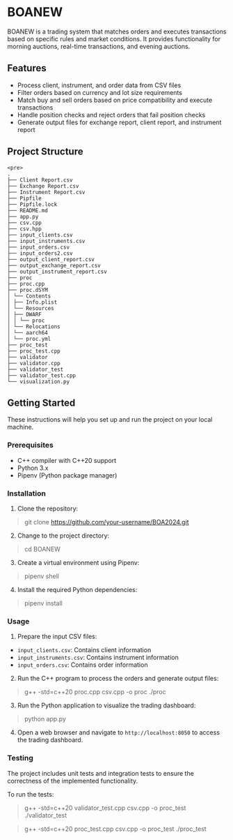 # BOANEW

BOANEW is a trading system that matches orders and executes transactions based on specific rules and market conditions. It provides functionality for morning auctions, real-time transactions, and evening auctions.

## Features

- Process client, instrument, and order data from CSV files
- Filter orders based on currency and lot size requirements
- Match buy and sell orders based on price compatibility and execute transactions
- Handle position checks and reject orders that fail position checks
- Generate output files for exchange report, client report, and instrument report

## Project Structure
```
<pre>
.
├── Client Report.csv
├── Exchange Report.csv
├── Instrument Report.csv
├── Pipfile
├── Pipfile.lock
├── README.md
├── app.py
├── csv.cpp
├── csv.hpp
├── input_clients.csv
├── input_instruments.csv
├── input_orders.csv
├── input_orders2.csv
├── output_client_report.csv
├── output_exchange_report.csv
├── output_instrument_report.csv
├── proc
├── proc.cpp
├── proc.dSYM
│ └── Contents
│ ├── Info.plist
│ └── Resources
│ ├── DWARF
│ │ └── proc
│ └── Relocations
│ └── aarch64
│ └── proc.yml
├── proc_test
├── proc_test.cpp
├── validator
├── validator.cpp
├── validator_test
├── validator_test.cpp
└── visualization.py
```
</pre>

## Getting Started

These instructions will help you set up and run the project on your local machine.

### Prerequisites

- C++ compiler with C++20 support
- Python 3.x
- Pipenv (Python package manager)

### Installation

1. Clone the repository:

> git clone https://github.com/your-username/BOA2024.git

2. Change to the project directory:

> cd BOANEW

3. Create a virtual environment using Pipenv:

> pipenv shell

4. Install the required Python dependencies:

> pipenv install

### Usage

1. Prepare the input CSV files:
- `input_clients.csv`: Contains client information
- `input_instruments.csv`: Contains instrument information
- `input_orders.csv`: Contains order information

2. Run the C++ program to process the orders and generate output files:

> g++ -std=c++20 proc.cpp csv.cpp -o proc
> ./proc

3. Run the Python application to visualize the trading dashboard:

> python app.py

4. Open a web browser and navigate to `http://localhost:8050` to access the trading dashboard.

### Testing

The project includes unit tests and integration tests to ensure the correctness of the implemented functionality.

To run the tests:

> g++ -std=c++20 validator_test.cpp csv.cpp -o proc_test
> ./validator_test

> g++ -std=c++20 proc_test.cpp csv.cpp -o proc_test
> ./proc_test